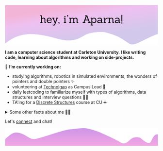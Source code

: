 <img src="https://raw.githubusercontent.com/AparnApu/AparnApu/5d7fc8e84d8f4a2301090c4cc6e1e3680c91a390/readme/hero.svg" alt="Hero image">

**I am a computer science student at Carleton University. I like writing code, learning about algorithms and working on side-projects.**

📝 **I’m currently working on:** 
- studying algorithms, robotics in simulated environments, the wonders of pointers and double pointers ✨  
- volunteering at [Technolgap](https://www.linkedin.com/company/technolgap/mycompany/) as Campus Lead 🌱
- daily leetcoding to familiarize myself with types of algorithms, data structures and interview questions 👩‍💻
- TA'ing for a [Discrete Structures](https://calendar.carleton.ca/search/?P=COMP%201805) course at CU ➕

<details>
  <summary>Some other facts about me 🤸‍♀️</summary>

  - My go-to jam at the moment is Terrible Thing by AG
  - I make monthly playlists over on Spotify, check them out [here](https://open.spotify.com/user/d88s4ryalobgobdzi3vs77937)

  ![My github stats](https://github-readme-stats.vercel.app/api?username=AparnApu&show_icons=true&theme=nord)
</details>

Let's [connect](https://www.linkedin.com/in/aparna-apu/) and chat!

<img src="https://raw.githubusercontent.com/AparnApu/AparnApu/df321da1273ca615f2e70da30bf4699d19f7cb90/readme/bottom.svg" alt="bottom">
